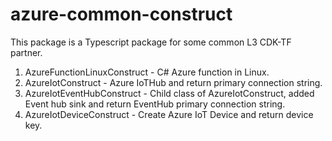 # azure-common-construct

This package is a Typescript package for some common L3 CDK-TF partner.
1. AzureFunctionLinuxConstruct - C# Azure function in Linux.
2. AzureIotConstruct - Azure IoTHub and return primary connection string.
3. AzureIotEventHubConstruct - Child class of AzureIotConstruct, added Event hub sink and return EventHub primary connection string.
4. AzureIotDeviceConstruct - Create Azure IoT Device and return device key.


